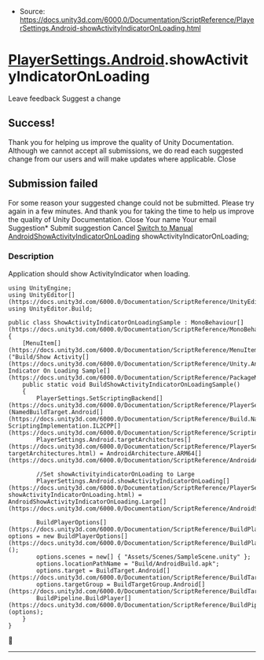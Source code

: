 * Source: https://docs.unity3d.com/6000.0/Documentation/ScriptReference/PlayerSettings.Android-showActivityIndicatorOnLoading.html

#  [PlayerSettings.Android](https://docs.unity3d.com/6000.0/Documentation/ScriptReference/PlayerSettings.Android.html).showActivityIndicatorOnLoading
Leave feedback
Suggest a change
## Success!
Thank you for helping us improve the quality of Unity Documentation. Although we cannot accept all submissions, we do read each suggested change from our users and will make updates where applicable.
Close
## Submission failed
For some reason your suggested change could not be submitted. Please <a>try again</a> in a few minutes. And thank you for taking the time to help us improve the quality of Unity Documentation.
Close
Your name Your email Suggestion* Submit suggestion
Cancel
[Switch to Manual](https://docs.unity3d.com/6000.0/Documentation/Manual/class-PlayerSettings.html "Go to PlayerSettings Component in the Manual")
[AndroidShowActivityIndicatorOnLoading](https://docs.unity3d.com/6000.0/Documentation/ScriptReference/AndroidShowActivityIndicatorOnLoading.html) showActivityIndicatorOnLoading; 
### Description
Application should show ActivityIndicator when loading.
```
using UnityEngine;
using UnityEditor[](https://docs.unity3d.com/6000.0/Documentation/ScriptReference/UnityEditor.html);
using UnityEditor.Build;  
  
public class ShowActivityIndicatorOnLoadingSample : MonoBehaviour[](https://docs.unity3d.com/6000.0/Documentation/ScriptReference/MonoBehaviour.html)
{
    [MenuItem[](https://docs.unity3d.com/6000.0/Documentation/ScriptReference/MenuItem.html)("Build/Show Activity[](https://docs.unity3d.com/6000.0/Documentation/ScriptReference/Unity.Android.Gradle.Manifest.Activity.html) Indicator On Loading Sample[](https://docs.unity3d.com/6000.0/Documentation/ScriptReference/PackageManager.UI.Sample.html)")]
    public static void BuildShowActivityIndicatorOnLoadingSample()
    {
        PlayerSettings.SetScriptingBackend[](https://docs.unity3d.com/6000.0/Documentation/ScriptReference/PlayerSettings.SetScriptingBackend.html)(NamedBuildTarget.Android[](https://docs.unity3d.com/6000.0/Documentation/ScriptReference/Build.NamedBuildTarget.Android.html), ScriptingImplementation.IL2CPP[](https://docs.unity3d.com/6000.0/Documentation/ScriptReference/ScriptingImplementation.IL2CPP.html));
        PlayerSettings.Android.targetArchitectures[](https://docs.unity3d.com/6000.0/Documentation/ScriptReference/PlayerSettings.Android-targetArchitectures.html) = AndroidArchitecture.ARM64[](https://docs.unity3d.com/6000.0/Documentation/ScriptReference/AndroidArchitecture.ARM64.html);  
  
        //Set showActivityindicatorOnLoading to Large
        PlayerSettings.Android.showActivityIndicatorOnLoading[](https://docs.unity3d.com/6000.0/Documentation/ScriptReference/PlayerSettings.Android-showActivityIndicatorOnLoading.html) = AndroidShowActivityIndicatorOnLoading.Large[](https://docs.unity3d.com/6000.0/Documentation/ScriptReference/AndroidShowActivityIndicatorOnLoading.Large.html);  
  
        BuildPlayerOptions[](https://docs.unity3d.com/6000.0/Documentation/ScriptReference/BuildPlayerOptions.html) options = new BuildPlayerOptions[](https://docs.unity3d.com/6000.0/Documentation/ScriptReference/BuildPlayerOptions.html)();
        options.scenes = new[] { "Assets/Scenes/SampleScene.unity" };
        options.locationPathName = "Build/AndroidBuild.apk";
        options.target = BuildTarget.Android[](https://docs.unity3d.com/6000.0/Documentation/ScriptReference/BuildTarget.Android.html);
        options.targetGroup = BuildTargetGroup.Android[](https://docs.unity3d.com/6000.0/Documentation/ScriptReference/BuildTargetGroup.Android.html);
        BuildPipeline.BuildPlayer[](https://docs.unity3d.com/6000.0/Documentation/ScriptReference/BuildPipeline.BuildPlayer.html)(options);
    }
}

```

* * *
